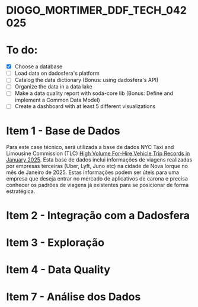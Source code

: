 # DIOGO_MORTIMER_DDF_TECH_042025

# To do:
- [x] Choose a database
- [ ] Load data on dadosfera's platform
- [ ] Catalog the data dictionary (Bonus: using dadosfera's API)
- [ ] Organize the data in a data lake
- [ ] Make a data quality report with soda-core lib (Bonus: Define and implement a Common Data Model)
- [ ] Create a dashboard with at least 5 different visualizations

# Item 1 - Base de Dados

Para este case técnico, será utilizada a base de dados NYC Taxi and Limousine Commission (TLC) [High Volume For-Hire Vehicle Trip Records in January 2025](https://www.nyc.gov/site/tlc/about/tlc-trip-record-data.page). Esta base de dados inclui informações de viagens realizadas por empresas terceiras (Uber, Lyft, Juno etc) na cidade de Nova Iorque no mês de Janeiro de 2025. Estas informações podem ser úteis para uma empresa que deseja entrar no mercado de aplicativos de carona e precisa conhecer os padrões de viagens já existentes para se posicionar de forma estratégica.

# Item 2 - Integração com a Dadosfera

# Item 3 - Exploração

# Item 4 - Data Quality

# Item 7 - Análise dos Dados
